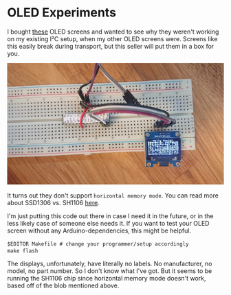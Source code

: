 # OLED Experiments

I bought [these](https://banggood.app.link/nO5rGtZfphb) OLED screens
and wanted to see why they weren't working on my existing I²C setup,
when my other OLED screens were. Screens like this easily break during
transport, but this seller will put them in a box for you.

![setup](setup.jpg)

It turns out they don't support `horizontal memory mode`. You can read
more about SSD1306 vs. SH1106
[here](http://www.technoblogy.com/show?2CFT).

I'm just putting this code out there in case I need it in the future,
or in the less likely case of someone else needs it. If you want to
test your OLED screen without any Arduino-dependencies, this might be
helpful.

    $EDITOR Makefile # change your programmer/setup accordingly
    make flash

The displays, unfortunately, have literally no labels. No
manufacturer, no model, no part number. So I don't know what I've
got. But it seems to be running the SH1106 chip since horizontal
memory mode doesn't work, based off of the blob mentioned above.
